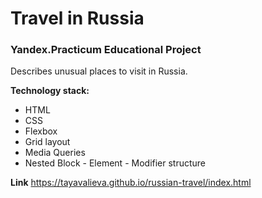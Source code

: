 # Travel in Russia

### Yandex.Practicum Educational Project

Describes unusual places to visit in Russia.

**Technology stack:**

* HTML
* CSS
* Flexbox
* Grid layout
* Media Queries 
* Nested Block - Element - Modifier structure

**Link**
https://tayavalieva.github.io/russian-travel/index.html